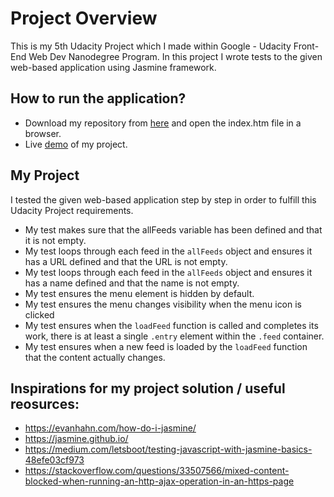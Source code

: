 # Project Overview

This is my 5th Udacity Project which I made within Google - Udacity Front- End Web Dev Nanodegree Program. 
In this project I wrote tests to the given web-based application using Jasmine framework.

## How to run the application?
* Download my repository from [here](https://github.com/DoraLencse/JasmineProject) and open the index.htm file in a browser.
* Live [demo](https://doralencse.github.io/JasmineProject/) of my project.

## My Project

I tested the given web-based application step by step in order to fulfill this Udacity Project requirements.

* My test makes sure that the allFeeds variable has been defined and that it is not empty.
* My test loops through each feed in the `allFeeds` object and ensures it has a URL defined and that the URL is not empty.
* My test loops through each feed in the `allFeeds` object and ensures it has a name defined and that the name is not empty.
* My test ensures the menu element is hidden by default.
* My test ensures the menu changes visibility when the menu icon is clicked
* My test ensures when the `loadFeed` function is called and completes its work, there is at least a single `.entry` element within the `.feed` container.
* My test ensures when a new feed is loaded by the `loadFeed` function that the content actually changes.

## Inspirations for my project solution / useful reosurces:
* https://evanhahn.com/how-do-i-jasmine/
* https://jasmine.github.io/
* https://medium.com/letsboot/testing-javascript-with-jasmine-basics-48efe03cf973
* https://stackoverflow.com/questions/33507566/mixed-content-blocked-when-running-an-http-ajax-operation-in-an-https-page

